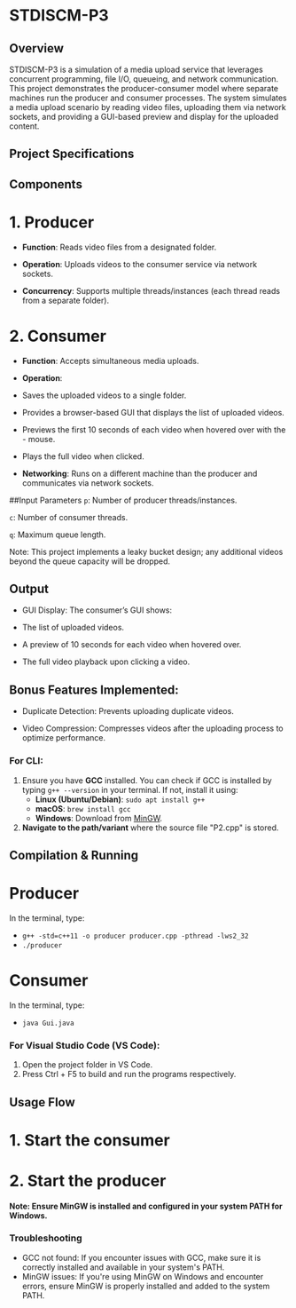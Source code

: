 # STDISCM-P3

## Overview

STDISCM-P3 is a simulation of a media upload service that leverages concurrent programming, file I/O, queueing, and network communication. This project demonstrates the producer-consumer model where separate machines run the producer and consumer processes. The system simulates a media upload scenario by reading video files, uploading them via network sockets, and providing a GUI-based preview and display for the uploaded content.

## Project Specifications

## Components

# 1. Producer

- **Function**: Reads video files from a designated folder.

- **Operation**: Uploads videos to the consumer service via network sockets.

- **Concurrency**: Supports multiple threads/instances (each thread reads from a separate folder).

# 2. Consumer

- **Function**: Accepts simultaneous media uploads.

- **Operation**:
- Saves the uploaded videos to a single folder.

- Provides a browser-based GUI that displays the list of uploaded videos.

- Previews the first 10 seconds of each video when hovered over with the - mouse.

- Plays the full video when clicked.

- **Networking**: Runs on a different machine than the producer and communicates via network sockets.

##Input Parameters
`p`: Number of producer threads/instances.

`c`: Number of consumer threads.

`q`: Maximum queue length.

Note: This project implements a leaky bucket design; any additional videos beyond the queue capacity will be dropped.

## Output

- GUI Display: The consumer’s GUI shows:

- The list of uploaded videos.

- A preview of 10 seconds for each video when hovered over.

- The full video playback upon clicking a video.

## Bonus Features Implemented:

- Duplicate Detection: Prevents uploading duplicate videos.

- Video Compression: Compresses videos after the uploading process to optimize performance.

### For CLI:

1. Ensure you have **GCC** installed. You can check if GCC is installed by typing `g++ --version` in your terminal. If not, install it using:
   - **Linux (Ubuntu/Debian)**: `sudo apt install g++`
   - **macOS**: `brew install gcc`
   - **Windows**: Download from [MinGW](https://sourceforge.net/projects/mingw/).
2. **Navigate to the path/variant** where the source file "P2.cpp" is stored.

## Compilation & Running

# Producer

In the terminal, type:

- `g++ -std=c++11 -o producer producer.cpp -pthread -lws2_32`
- `./producer`

# Consumer

In the terminal, type:

- `java Gui.java`

### For Visual Studio Code (VS Code):

1. Open the project folder in VS Code.
2. Press Ctrl + F5 to build and run the programs respectively.

## Usage Flow

# 1. Start the consumer

# 2. Start the producer

#### Note: Ensure MinGW is installed and configured in your system PATH for Windows.

### Troubleshooting

- GCC not found: If you encounter issues with GCC, make sure it is correctly installed and available in your system's PATH.
- MinGW issues: If you're using MinGW on Windows and encounter errors, ensure MinGW is properly installed and added to the system PATH.
